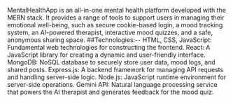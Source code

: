  
MentalHealthApp is an all-in-one mental health platform developed with the MERN stack. It provides a range of tools to support users in managing their emotional well-being, such as secure cookie-based login, a mood tracking system, an AI-powered therapist, interactive mood quizzes, and a safe, anonymous sharing space.
##Technologies:--
HTML, CSS, JavaScript: Fundamental web technologies for constructing the frontend.
React: A JavaScript library for creating a dynamic and user-friendly interface.
MongoDB: NoSQL database to securely store user data, mood logs, and shared posts.
Express.js: A backend framework for managing API requests and handling server-side logic.
Node.js: JavaScript runtime environment for server-side operations.
Gemini API: Natural language processing service that powers the AI therapist and generates feedback for the mood quiz.

